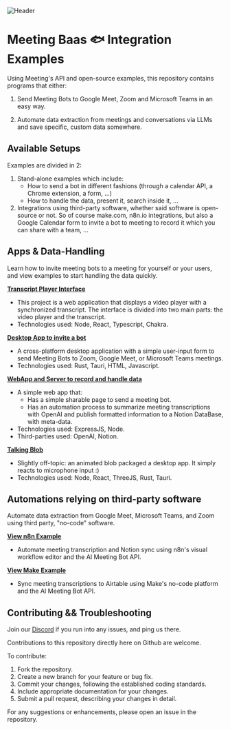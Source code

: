 ![Header]([./GithubPreview.png])
# Meeting Baas 🐟 Integration Examples

Using Meeting's API and open-source examples, this repository contains programs that either:

1. Send Meeting Bots to Google Meet, Zoom and Microsoft Teams in an easy way.

2. Automate data extraction from meetings and conversations via LLMs and save specific, custom data somewhere.

## Available Setups

Examples are divided in 2:
1. Stand-alone examples which include:
    - How to send a bot in different fashions (through a calendar API, a Chrome extension, a form, ...)
    - How to handle the data, present it, search inside it, ...
2. Integrations using third-party software, whether said software is open-source or not. So of course make.com, n8n.io integrations, but also a Google Calendar form to invite a bot to meeting to record it which you can share with a team, ...

## Apps & Data-Handling

Learn how to invite meeting bots to a meeting for yourself or your users, and view examples to start handling the data quickly.

**[Transcript Player Interface](./apps/player-interface/)**
- This project is a web application that displays a video player with a synchronized transcript. The interface is divided into two main parts: the video player and the transcript.
- Technologies used: Node, React, Typescript, Chakra.

**[Desktop App to invite a bot](./apps/rust-send-bots-form/)**
- A cross-platform desktop application with a simple user-input form to send Meeting Bots to Zoom, Google Meet, or Microsoft Teams meetings.
- Technologies used: Rust, Tauri, HTML, Javascript.

**[WebApp and Server to record and handle data](./apps/node-js-to-notion-llm-brief/)**
- A simple web app that:
  - Has a simple sharable page to send a meeting bot.
  - Has an automation process to summarize meeting transcriptions with OpenAI and publish formatted information to a Notion DataBase, with meta-data.
- Technologies used: ExpressJS, Node.
- Third-parties used: OpenAI, Notion.

**[Talking Blob](./apps/rust-talking-blob/)**
- Slightly off-topic: an animated blob packaged a desktop app. It simply reacts to microphone input :)
- Technologies used: Node, React, ThreeJS, Rust, Tauri.

## Automations relying on third-party software

Automate data extraction from Google Meet, Microsoft Teams, and Zoom using third party, "no-code" software.

**[View n8n Example](./to-other-apps/meeting-to-notion-with-n8n/)**
- Automate meeting transcription and Notion sync using n8n's visual workflow editor and the AI Meeting Bot API.

**[View Make Example](./to-other-apps/meeting-to-airtable-with-make/)**
- Sync meeting transcriptions to Airtable using Make's no-code platform and the AI Meeting Bot API.

## Contributing && Troubleshooting

Join our [Discord](https://discord.gg/dsvFgDTr6c) if you run into any issues, and ping us there.

Contributions to this repository directly here on Github are welcome.

To contribute:

1. Fork the repository.
2. Create a new branch for your feature or bug fix.
3. Commit your changes, following the established coding standards.
4. Include appropriate documentation for your changes.
5. Submit a pull request, describing your changes in detail.

For any suggestions or enhancements, please open an issue in the repository.
